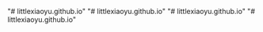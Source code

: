 "# littlexiaoyu.github.io" 
"# littlexiaoyu.github.io" 
"# littlexiaoyu.github.io" 
"# littlexiaoyu.github.io" 
